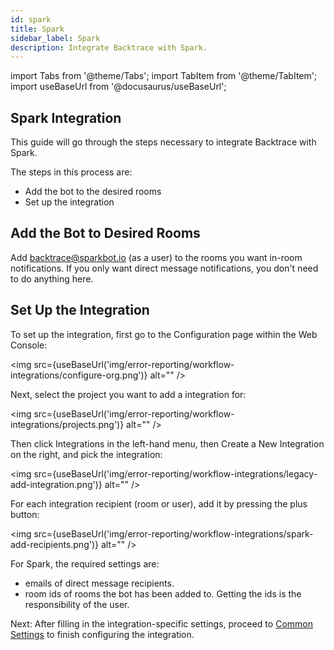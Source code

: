 ```yaml
---
id: spark
title: Spark
sidebar_label: Spark
description: Integrate Backtrace with Spark.
---
```

import Tabs from '@theme/Tabs';
import TabItem from '@theme/TabItem';
import useBaseUrl from '@docusaurus/useBaseUrl';

## Spark Integration
This guide will go through the steps necessary to integrate Backtrace with Spark.

The steps in this process are:
- Add the bot to the desired rooms
- Set up the integration

## Add the Bot to Desired Rooms
Add backtrace@sparkbot.io (as a user) to the rooms you want in-room notifications. If you only want direct message notifications, you don't need to do anything here.


## Set Up the Integration
To set up the integration, first go to the Configuration page within the Web Console:

<img src={useBaseUrl('img/error-reporting/workflow-integrations/configure-org.png')} alt="" />

Next, select the project you want to add a integration for:

<img src={useBaseUrl('img/error-reporting/workflow-integrations/projects.png')} alt="" />

Then click Integrations in the left-hand menu, then Create a New Integration on the right, and pick the integration:

<img src={useBaseUrl('img/error-reporting/workflow-integrations/legacy-add-integration.png')} alt="" />

For each integration recipient (room or user), add it by pressing the plus button:

<img src={useBaseUrl('img/error-reporting/workflow-integrations/spark-add-recipients.png')} alt="" />

For Spark, the required settings are:
- emails of direct message recipients.
- room ids of rooms the bot has been added to. Getting the ids is the responsibility of the user.

Next: After filling in the integration-specific settings, proceed to [Common Settings](https://support.backtrace.io/hc/en-us/articles/360040516791-Common-Workflow-Integration-Settings) to finish configuring the integration.
